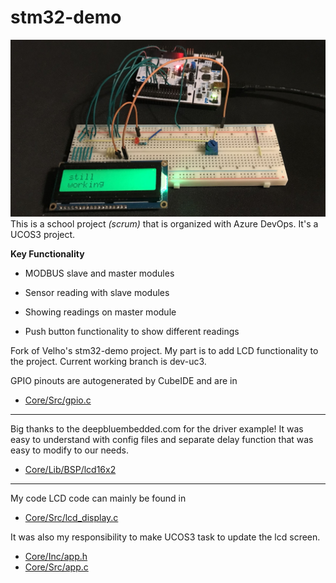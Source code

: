# stm32-demo
![title](.pics/readme.jpg)
This is a school project *(scrum)* that is organized with Azure DevOps. It's a UCOS3 project.

**Key Functionality**
- MODBUS slave and master modules

- Sensor reading with slave modules
- Showing readings on master module
- Push button functionality to show different readings


Fork of Velho's stm32-demo project.
My part is to add LCD functionality to the project.
Current working branch is dev-uc3.


GPIO pinouts are autogenerated by CubeIDE and are in

- [Core/Src/gpio.c](Core/Src/gpio.c)

---
Big thanks to the deepbluembedded.com for the driver example!
It was easy to understand with config files and separate delay function
that was easy to modify to our needs.


- [Core/Lib/BSP/lcd16x2](Core/Lib/BSP/lcd16x2)

---
My code LCD code can mainly be found in

- [Core/Src/lcd_display.c](Core/Src/lcd_display.c)

It was also my responsibility to make UCOS3 task to update the lcd screen.

- [Core/Inc/app.h](Core/Inc/app.h)
- [Core/Src/app.c](Core/Src/app.c)